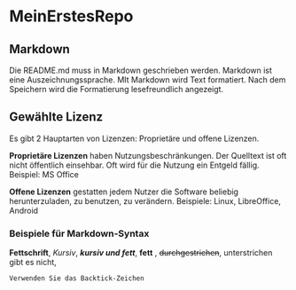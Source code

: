 # MeinErstesRepo




## Markdown 

Die README.md muss in Markdown geschrieben werden. Markdown ist eine Auszeichnungssprache. MIt Markdown wird Text formatiert. Nach dem Speichern wird die Formatierung lesefreundlich angezeigt.


## Gewählte Lizenz

Es gibt 2 Hauptarten von Lizenzen: Proprietäre und offene Lizenzen.

**Proprietäre Lizenzen** haben Nutzungsbeschränkungen. Der Quelltext ist oft nicht öffentlich einsehbar. Oft wird für die Nutzung ein Entgeld fällig. Beispiel: MS Office

**Offene Lizenzen** gestatten jedem Nutzer die Software beliebig herunterzuladen, zu benutzen, zu verändern. Beispiele: Linux, LibreOffice, Android



### Beispiele für Markdown-Syntax

**Fettschrift**, *Kursiv*, ***kursiv und fett***, __fett__ , ~~durchgestrichen~~, unterstrichen gibt es nicht, 

``Verwenden Sie das Backtick-Zeichen``
